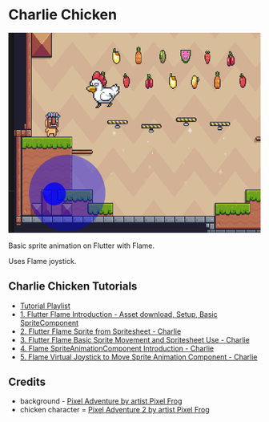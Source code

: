 # Charlie Chicken

![screenshot](assets/docs/screenshot.gif)

Basic sprite animation on Flutter with Flame.

Uses Flame joystick.

## Charlie Chicken Tutorials

* [Tutorial Playlist](https://youtube.com/playlist?list=PLxvyAnoL-vu4H9YM8on7AKNRMOsTOdIle)
* [1. Flutter Flame Introduction - Asset download, Setup, Basic SpriteComponent](https://youtu.be/k0EbDFZSqME)
* [2. Flutter Flame Sprite from Spritesheet - Charlie](https://youtu.be/XAzgFAzODgs)
* [3. Flutter Flame Basic Sprite Movement and Spritesheet Use - Charlie](https://youtu.be/ym6w-TqFbWk)
* [4. Flame SpriteAnimationComponent Introduction - Charlie](https://youtu.be/josY45bVkvU)
* [5. Flame Virtual Joystick to Move Sprite Animation Component - Charlie](https://youtu.be/YZX57R06kmM)

## Credits

* background - [Pixel Adventure by artist Pixel Frog](https://pixelfrog-assets.itch.io/pixel-adventure-1)
* chicken character = [Pixel Adventure 2 by artist Pixel Frog](https://pixelfrog-assets.itch.io/pixel-adventure-2)
